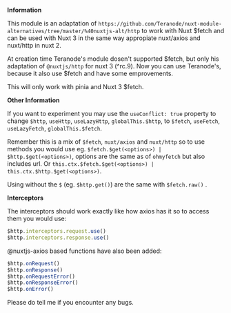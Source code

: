 **Information**

This module is an adaptation of `https://github.com/Teranode/nuxt-module-alternatives/tree/master/%40nuxtjs-alt/http` 
to work with Nuxt $fetch and can be used with Nuxt 3 in the same way appropiate nuxt/axios and nuxt/http in nuxt 2.

At creation time Teranode's module dosen't supported $fetch, but only his adaptation of `@nuxtjs/http` for nuxt 3 (^rc.9).
Now you can use Teranode's, because it also use $fetch and have some emprovements.

This will only work with pinia and Nuxt 3 $fetch.


**Other Information**

If you want to experiment you may use the `useConflict: true` property to change `$http`, `useHttp`, `useLazyHttp`, `globalThis.$http`, to `$fetch`, `useFetch`, `useLazyFetch`, `globalThis.$fetch`.

Remember this is a mix of `$fetch`, `nuxt/axios` and `nuxt/http` so to use methods you would use eg. `$fetch.$get(<options>) | $http.$get(<options>)`, options are the same as of `ohmyfetch` but also includes url. Or `this.ctx.$fetch.$get(<options>) | this.ctx.$http.$get(<options>)`.

Using without the `$` (eg. `$http.get()`) are the same with `$fetch.raw()` .

**Interceptors**

The interceptors should work exactly like how axios has it so to access them you would use:

```ts
$http.interceptors.request.use()
$http.interceptors.response.use()

```

@nuxtjs-axios based functions have also been added:

```ts
$http.onRequest()
$http.onResponse()
$http.onRequestError()
$http.onResponseError()
$http.onError()
```

Please do tell me if you encounter any bugs.